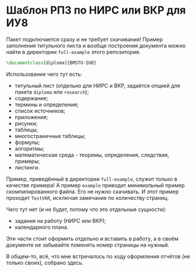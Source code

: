 # Шаблон РПЗ по НИРС или ВКР для ИУ8 

Пакет подключается сразу и не требует скачивания! 
Пример заполнения титульного листа и вообще построения документа можно найти 
в директории `full-example` этого репозитория.

```latex
\documentclass[diploma]{BMSTU-IU8}
```

Использование чего тут есть:
* титульный лист (отдельно для НИРС и ВКР, задаётся опцией для пакета 
`diploma` или `research`);
* содержание;
* термины и определения;
* список источников;
* приложения;
* рисунки;
* таблицы;
* многостраничные таблицы;
* формулы;
* алгоритмы;
* математическая среда - теоремы, определения, следствия, примеры;
* листинги.

Пример, приведённый в директории `full-example`, служит только в качестве примера! 
А пример `example` приводит _минимальный_ пример скомпилированного файла.
Его не нужно скачивать. И этот пример проходит `TestVKR`, исключая замечание 
по количеству страниц.

Чего тут нет (и не будет, потому что это отдельные сущности):
* задания на работу (НИРС или ВКР);
* календарного плана.

Эти части стоит оформить отдельно и вставить в работу, а в своём документе не 
забывайте поменять номер страницы на нужный.

В общем-то, всё, что мне встречалось по ходу оформления отчётов 
(не только своих), собрано здесь.
